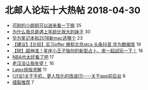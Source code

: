 # 北邮人论坛十大热帖 2018-04-30

- [可耐的小姐姐可以进来看一下嘛](https://bbs.byr.cn/article/Friends/1866483) 35
- [为什么我总是遇上年龄比我大的妹子](https://bbs.byr.cn/article/Feeling/3055348) 30
- [华为笔记本和2018新mac选哪个](https://bbs.byr.cn/article/Notebook/175907) 23
- [【建议】【比较】实习offer 微软北京stca 头条抖音 华为数据库](https://bbs.byr.cn/article/Job/1969731) 19
- [【转】超神准！星座小王子独创的新型占卜、來一起試玩一下！](https://bbs.byr.cn/article/Constellations/326533) 18
- [NBA也太好看了吧](https://bbs.byr.cn/article/Basketball/608437) 17
- [老汉没让我失望！](https://bbs.byr.cn/article/Talking/6000979) 16
- [Latex排版求解](https://bbs.byr.cn/article/Paper/30007) 11
- [[讨论]关于手机，更人性化的改进(1)----关于app前后台](https://bbs.byr.cn/article/MobileTerminalAT/33966) 8
- [墙裂推荐](https://bbs.byr.cn/article/Food/492598) 7


